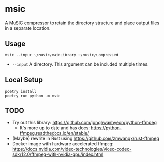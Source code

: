 # msic
A MuSIC compressor to retain the directory structure and place output files in a separate location.


## Usage

```shell
msic --input ~/Music/MainLibrary ~/Music/Compressed
```

* `--input` A directory. This argument can be included multiple times.

## Local Setup

```shell
poetry install
poetry run python -m msic
```

## TODO

* Try out this library: https://github.com/jonghwanhyeon/python-ffmpeg
  * It's more up to date and has docs: https://python-ffmpeg.readthedocs.io/en/stable/
* (Maybe) rewrite in Rust using https://github.com/zmwangx/rust-ffmpeg
* Docker image with hardware accelerated ffmpeg: https://docs.nvidia.com/video-technologies/video-codec-sdk/12.0/ffmpeg-with-nvidia-gpu/index.html
